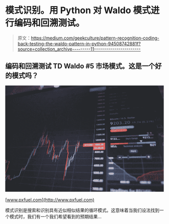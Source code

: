 # 模式识别。用 Python 对 Waldo 模式进行编码和回溯测试。

> 原文：<https://medium.com/geekculture/pattern-recognition-coding-back-testing-the-waldo-pattern-in-python-94508742881f?source=collection_archive---------11----------------------->

## 编码和回溯测试 TD Waldo #5 市场模式。这是一个好的模式吗？

![](img/d1de36288a919fd0b428f3b06074df05.png)

[www.pxfuel.com](http://www.pxfuel.com)

模式识别是搜索和识别具有近似相似结果的循环模式。这意味着当我们设法找到一个模式时，我们有一个我们希望看到的预期结果…